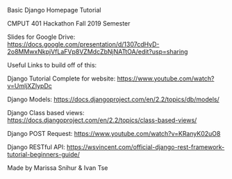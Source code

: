 
Basic Django Homepage Tutorial

CMPUT 401 Hackathon Fall 2019 Semester

Slides for Google Drive: https://docs.google.com/presentation/d/1307cdHyD-2o8MMwxNkpjVfLaFVp8VZMdcZbNjNATtOA/edit?usp=sharing

Useful Links to build off of this:

Django Tutorial Complete for website:
  https://www.youtube.com/watch?v=UmljXZIypDc

Django Models:
  https://docs.djangoproject.com/en/2.2/topics/db/models/

Django Class based views:
  https://docs.djangoproject.com/en/2.2/topics/class-based-views/

Django POST Request:
  https://www.youtube.com/watch?v=KRanyK02uO8

Django RESTful API:
  https://wsvincent.com/official-django-rest-framework-tutorial-beginners-guide/


Made by Marissa Snihur & Ivan Tse
